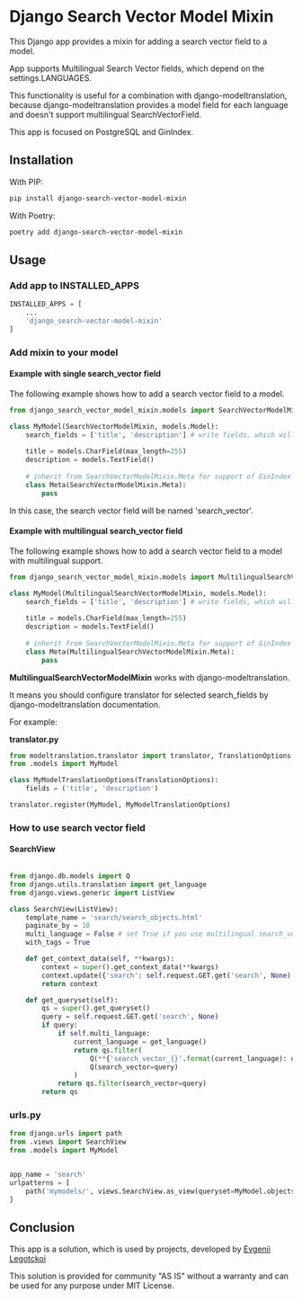 # Django Search Vector Model Mixin

This Django app provides a mixin for adding a search vector field to a model.

App supports Multilingual Search Vector fields, which depend on the settings.LANGUAGES.

This functionality is useful for a combination with django-modeltranslation, 
because django-modeltranslation provides a model field for each language and doesn't support multilingual SearchVectorField.

This app is focused on PostgreSQL and GinIndex.

## Installation

With PIP: 

```bash
pip install django-search-vector-model-mixin
```

With Poetry:

```bash
poetry add django-search-vector-model-mixin
```

## Usage

### Add app to INSTALLED_APPS

```python
INSTALLED_APPS = [
    ...
    'django_search-vector-model-mixin'
]
```

### Add mixin to your model

#### Example with single search_vector field

The following example shows how to add a search vector field to a model.

```python
from django_search_vector_model_mixin.models import SearchVectorModelMixin

class MyModel(SearchVectorModelMixin, models.Model):
    search_fields = ['title', 'description'] # write fields, which will be added to search vector
    
    title = models.CharField(max_length=255)
    description = models.TextField()
    
    # inherit from SearchVectorModelMixin.Meta for support of GinIndex
    class Meta(SearchVectorModelMixin.Meta):
        pass
```

In this case, the search vector field will be named 'search_vector'.

#### Example with multilingual search_vector field

The following example shows how to add a search vector field to a model with multilingual support.

```python
from django_search_vector_model_mixin.models import MultilingualSearchVectorModelMixin

class MyModel(MultilingualSearchVectorModelMixin, models.Model):
    search_fields = ['title', 'description'] # write fields, which will be added to search vector
    
    title = models.CharField(max_length=255)
    description = models.TextField()
    
    # inherit from SearchVectorModelMixin.Meta for support of GinIndex
    class Meta(MultilingualSearchVectorModelMixin.Meta):
        pass
```

**MultilingualSearchVectorModelMixin** works with django-modeltranslation.

It means you should configure translator for selected search_fields by django-modeltranslation documentation.

For example:

**translator.py**
```python
from modeltranslation.translator import translator, TranslationOptions
from .models import MyModel

class MyModelTranslationOptions(TranslationOptions):
    fields = ('title', 'description')

translator.register(MyModel, MyModelTranslationOptions)
```

### How to use search vector field

#### SearchView

```python

from django.db.models import Q
from django.utils.translation import get_language
from django.views.generic import ListView

class SearchView(ListView):
    template_name = 'search/search_objects.html'
    paginate_by = 10
    multi_language = False # set True if you use multilingual search_vector field
    with_tags = True

    def get_context_data(self, **kwargs):
        context = super().get_context_data(**kwargs)
        context.update({'search': self.request.GET.get('search', None) or ''})
        return context

    def get_queryset(self):
        qs = super().get_queryset()
        query = self.request.GET.get('search', None)
        if query:
            if self.multi_language:
                current_language = get_language()
                return qs.filter(
                    Q(**{'search_vector_{}'.format(current_language): query}) |
                    Q(search_vector=query)
                )
            return qs.filter(search_vector=query)
        return qs
```

### urls.py

```python
from django.urls import path
from .views import SearchView
from .models import MyModel


app_name = 'search'
urlpatterns = [
    path('mymodels/', views.SearchView.as_view(queryset=MyModel.objects.all(), multi_language=True), name='mymodels'),
]

```

## Conclusion

This app is a solution, which is used by projects, developed by [Evgenii Legotckoi](https://www.linkedin.com/in/mr-evileg/)

This solution is provided for community "AS IS" without a warranty and can be used for any purpose under MIT License.